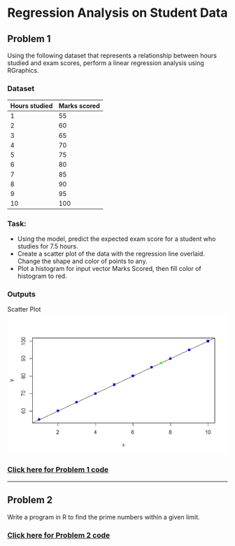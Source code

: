 # Regression Analysis on Student Data

## Problem 1

Using the following dataset that represents a relationship between hours studied and exam scores, perform a linear regression analysis using RGraphics.
### Dataset

| Hours studied | Marks scored | 
| ----------- | --- | 
| 1           | 55  | 
| 2           | 60  | 
| 3           | 65  | 
| 4           | 70  | 
| 5           | 75  | 
| 6           | 80  | 
| 7           | 85  | 
| 8           | 90  |
| 9           | 95  | 
| 10          | 100  |

### Task:

- Using the model, predict the expected exam score for a student who studies for 7.5 hours.
- Create a scatter plot of the data with the regression line overlaid. Change the shape and color of points to any.
- Plot a histogram for input vector Marks Scored, then fill color of histogram to red.

### Outputs

Scatter Plot 
![scatterplot](./plots/scatter_plot.png)

### [Click here for Problem 1 code](./linear_regression.r)

---

## Problem 2

Write a program in R to find the prime numbers within a given limit.

### [Click here for Problem 2 code](./prime_number.r)
